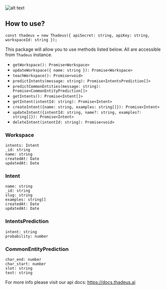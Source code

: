 ![alt text][logo]

[logo]: https://thadeus.ai/images/logo.svg "Thadeus AI"

## How to use?

```
const thadeus = new Thadeus({ apiSecret: string, apiKey: string, workspaceId: string });
```

This package will allow you to use methods listed below. All are accessible from `Thadeus` instance. 

- `getWorkspace(): Promise<Workspace>`
- `updateWorkspace({ name: string }): Promise<Workspace>`
- `teachWorkspace(): Promise<void>`
- `predictIntents(message: string): Promise<IntentsPrediction[]>`
- `predictCommonEntities(message: string): Promise<CommonEntityPrediction[]>`
- `getIntents(): Promise<Intent[]>`
- `getIntent(intentId: string): Promise<Intent>`
- `createIntent({name: string, examples: string[]}): Promise<Intent>`
- `updateIntent({intentId: string, name?: string, examples?: string[]}): Promise<Intent>`
- `deleteIntent(intentId: string): Promise<void>`

### Workspace

    intents: Intent
    _id: string
    name: string
    createdAt: Date
    updatedAt: Date

### Intent

    name: string
    _id: string
    slug: string
    examples: string[]
    createdAt: Date
    updatedAt: Date

### IntentsPrediction

    intent: string
    probability: number

### CommonEntityPrediction

    char_end: number
    char_start: number
    slot: string
    text: string


For more info please visit our api docs: https://docs.thadeus.ai